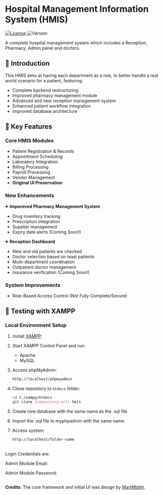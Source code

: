 # Hospital Management Information System (HMIS)

[![License](https://img.shields.io/badge/License-MIT-blue.svg)](LICENSE)
![Version](https://img.shields.io/badge/Version-2.0-orange)

A complete hospital management system which includes a Reception, Pharmacy, Admin panel and doctors.
## 📖 Introduction

This HMIS aims at having each department as a role, to better handle a real world scenario for a patient, featuring:
- Complete backend restructuring
- Improved pharmacy management module
- Advanced and new reception management system
- Enhanced patient workflow integration
- Improved database architecture

## 🚀 Key Features

### Core HMIS Modules
- Patient Registration & Records
- Appointment Scheduling
- Laboratory Integration
- Billing Processing
- Payroll Processing
- Vendor Management
- **Original UI Preservation**

### New Enhancements
➕ **Imporoved Pharmacy Management System**
- Drug inventory tracking
- Prescription integration
- Supplier management
- Expiry date alerts (Coming Soon!)
  
➕ **Reception Dashboard**
- New and old patients are checked
- Doctor selection based on least patients
- Multi-department coordination
- Outpatient doctor management
- Insurance verification (Coming Soon!)

### System Improvements
- Role-Based Access Control (Not Fully Complete/Secure)

<!-- ## 🛠️ Installation -->
## 🧪 Testing with XAMPP
### Local Environment Setup
1. Install [XAMPP](https://www.apachefriends.org):
2. Start XAMPP Control Panel and run:
   - Apache
   - MySQL

2. Access phpMyAdmin:
   ```bash
   http://localhost/phpmyadmin

3. Clone repository to `htdocs` folder:
   ```bash
   cd C:/xampp/htdocs
   git clone [repository-url] hmis

4. Create new database with the same name as the .sql file
   
5. Import the .sql file to myphpadmin with the same name.
   
7. Access system:
   ```bash
   http://localhost/folder-name

<!-- ### Setup Instructions
1. Clone repository:
   ```bash
   git clone [repository-url] -->

##
Login Credentials are:

Admin Module Email:

Admin Module Password: 

##
**Credits**: The core framework and initial UI was design by [MartMbithi](https://github.com/MartMbithi).
